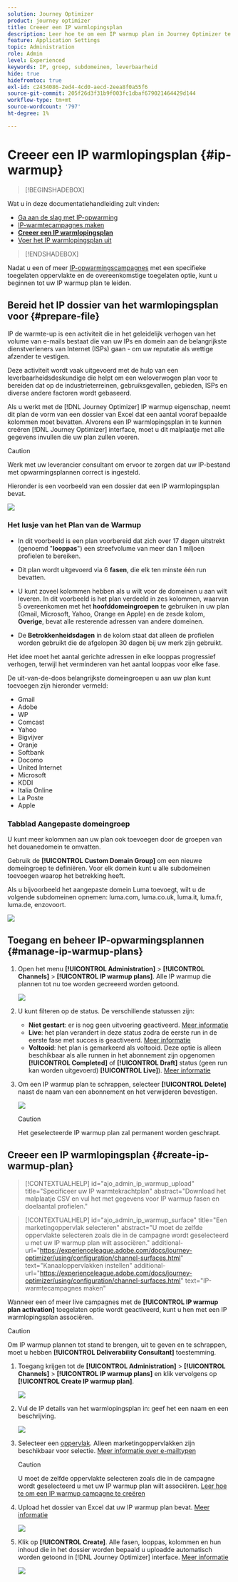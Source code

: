 ```yaml
---
solution: Journey Optimizer
product: journey optimizer
title: Creeer een IP warmlopingsplan
description: Leer hoe te om een IP warmup plan in Journey Optimizer te creëren
feature: Application Settings
topic: Administration
role: Admin
level: Experienced
keywords: IP, groep, subdomeinen, leverbaarheid
hide: true
hidefromtoc: true
exl-id: c2434086-2ed4-4cd0-aecd-2eea8f0a55f6
source-git-commit: 205f26d3f31b9f003fc1dbaf679021464429d144
workflow-type: tm+mt
source-wordcount: '797'
ht-degree: 1%

---
```


# Creeer een IP warmlopingsplan {#ip-warmup}

>[!BEGINSHADEBOX]

Wat u in deze documentatiehandleiding zult vinden:

* [Ga aan de slag met IP-opwarming](ip-warmup-gs.md)
* [IP-warmtecampagnes maken](ip-warmup-campaign.md)
* **[Creeer een IP warmlopingsplan](ip-warmup-plan.md)**
* [Voer het IP warmlopingsplan uit](ip-warmup-execution.md)

>[!ENDSHADEBOX]

Nadat u een of meer [IP-opwarmingscampagnes](ip-warmup-campaign.md) met een specifieke toegelaten oppervlakte en de overeenkomstige toegelaten optie, kunt u beginnen tot uw IP warmup plan te leiden.

## Bereid het IP dossier van het warmlopingsplan voor {#prepare-file}

IP de warmte-up is een activiteit die in het geleidelijk verhogen van het volume van e-mails bestaat die van uw IPs en domein aan de belangrijkste dienstverleners van Internet (ISPs) gaan - om uw reputatie als wettige afzender te vestigen.

Deze activiteit wordt vaak uitgevoerd met de hulp van een leverbaarheidsdeskundige die helpt om een weloverwogen plan voor te bereiden dat op de industrieterreinen, gebruiksgevallen, gebieden, ISPs en diverse andere factoren wordt gebaseerd.

Als u werkt met de [!DNL Journey Optimizer] IP warmup eigenschap, neemt dit plan de vorm van een dossier van Excel dat een aantal vooraf bepaalde kolommen moet bevatten. Alvorens een IP warmlopingsplan in te kunnen creëren [!DNL Journey Optimizer] interface, moet u dit malplaatje met alle gegevens invullen die uw plan zullen voeren.

>[!CAUTION]
>
>Werk met uw leverancier consultant om ervoor te zorgen dat uw IP-bestand met opwarmingsplannen correct is ingesteld.

Hieronder is een voorbeeld van een dossier dat een IP warmlopingsplan bevat.

![](assets/ip-warmup-sample-file.png)

### Het lusje van het Plan van de Warmup

* In dit voorbeeld is een plan voorbereid dat zich over 17 dagen uitstrekt (genoemd &quot;**looppas**&quot;) een streefvolume van meer dan 1 miljoen profielen te bereiken.

* Dit plan wordt uitgevoerd via 6 **fasen**, die elk ten minste één run bevatten.

* U kunt zoveel kolommen hebben als u wilt voor de domeinen u aan wilt leveren. In dit voorbeeld is het plan verdeeld in zes kolommen, waarvan 5 overeenkomen met het **hoofddomeingroepen** te gebruiken in uw plan (Gmail, Microsoft, Yahoo, Orange en Apple) en de zesde kolom, **Overige**, bevat alle resterende adressen van andere domeinen.
* De **Betrokkenheidsdagen** in de kolom staat dat alleen de profielen worden gebruikt die de afgelopen 30 dagen bij uw merk zijn gebruikt.

Het idee moet het aantal gerichte adressen in elke looppas progressief verhogen, terwijl het verminderen van het aantal looppas voor elke fase.

De uit-van-de-doos belangrijkste domeingroepen u aan uw plan kunt toevoegen zijn hieronder vermeld:

* Gmail
* Adobe
* WP
* Comcast
* Yahoo
* Bigvijver
* Oranje
* Softbank
* Docomo
* United Internet
* Microsoft
* KDDI
* Italia Online
* La Poste
* Apple

### Tabblad Aangepaste domeingroep

U kunt meer kolommen aan uw plan ook toevoegen door de groepen van het douanedomein te omvatten.

Gebruik de **[!UICONTROL Custom Domain Group]** om een nieuwe domeingroep te definiëren. Voor elk domein kunt u alle subdomeinen toevoegen waarop het betrekking heeft.<!--TBC-->

Als u bijvoorbeeld het aangepaste domein Luma toevoegt, wilt u de volgende subdomeinen opnemen: luma.com, luma.co.uk, luma.it, luma.fr, luma.de, enzovoort.

![](assets/ip-warmup-sample-file-custom.png)

## Toegang en beheer IP-opwarmingsplannen {#manage-ip-warmup-plans}

1. Open het menu **[!UICONTROL Administration]** > **[!UICONTROL Channels]** > **[!UICONTROL IP warmup plans]**. Alle IP warmup die plannen tot nu toe worden gecreeerd worden getoond.

   ![](assets/ip-warmup-filter-list.png)

1. U kunt filteren op de status. De verschillende statussen zijn:

   * **Niet gestart**: er is nog geen uitvoering geactiveerd. [Meer informatie](ip-warmup-execution.md#define-runs)
   * **Live**: het plan verandert in deze status zodra de eerste run in de eerste fase met succes is geactiveerd. [Meer informatie](ip-warmup-execution.md#define-runs)
   * **Voltooid**: het plan is gemarkeerd als voltooid. Deze optie is alleen beschikbaar als alle runnen in het abonnement zijn opgenomen **[!UICONTROL Completed]** of **[!UICONTROL Draft]** status (geen run kan worden uitgevoerd) **[!UICONTROL Live]**). [Meer informatie](ip-warmup-execution.md#mark-as-completed)
     <!--* **Paused**: to check (user action)-->

1. Om een IP warmup plan te schrappen, selecteer **[!UICONTROL Delete]** naast de naam van een abonnement en het verwijderen bevestigen.

   ![](assets/ip-warmup-delete-plan.png)

   >[!CAUTION]
   >
   >Het geselecteerde IP warmup plan zal permanent worden geschrapt.

## Creeer een IP warmlopingsplan {#create-ip-warmup-plan}

>[!CONTEXTUALHELP]
>id="ajo_admin_ip_warmup_upload"
>title="Specificeer uw IP warmtekrachtplan"
>abstract="Download het malplaatje CSV en vul het met gegevens voor IP warmup fasen en doelaantal profielen."

>[!CONTEXTUALHELP]
>id="ajo_admin_ip_warmup_surface"
>title="Een marketingoppervlak selecteren"
>abstract="U moet de zelfde oppervlakte selecteren zoals die in de campagne wordt geselecteerd u met uw IP warmup plan wilt associëren."
>additional-url="https://experienceleague.adobe.com/docs/journey-optimizer/using/configuration/channel-surfaces.html" text="Kanaaloppervlakken instellen"
>additional-url="https://experienceleague.adobe.com/docs/journey-optimizer/using/configuration/channel-surfaces.html" text="IP-warmtecampagnes maken"

Wanneer een of meer live campagnes met de **[!UICONTROL IP warmup plan activation]** toegelaten optie wordt geactiveerd, kunt u hen met een IP warmlopingsplan associëren.

>[!CAUTION]
>
>Om IP warmup plannen tot stand te brengen, uit te geven en te schrappen, moet u hebben **[!UICONTROL Deliverability Consultant]** toestemming. <!--Learn more on managing [!DNL Journey Optimizer] users' access rights in [this section](../administration/permissions-overview.md).-->

1. Toegang krijgen tot de **[!UICONTROL Administration]** > **[!UICONTROL Channels]** > **[!UICONTROL IP warmup plans]** en klik vervolgens op **[!UICONTROL Create IP warmup plan]**.

   ![](assets/ip-warmup-create-plan.png)

1. Vul de IP details van het warmlopingsplan in: geef het een naam en een beschrijving.

   ![](assets/ip-warmup-plan-details.png)

1. Selecteer een [oppervlak](channel-surfaces.md). Alleen marketingoppervlakken zijn beschikbaar voor selectie. [Meer informatie over e-mailtypen](../email/email-settings.md#email-type)

   >[!CAUTION]
   >
   >U moet de zelfde oppervlakte selecteren zoals die in de campagne wordt geselecteerd u met uw IP warmup plan wilt associëren. [Leer hoe te om een IP warmup campagne te creëren](ip-warmup-campaign.md)

1. Upload het dossier van Excel dat uw IP warmup plan bevat. [Meer informatie](#prepare-file)

   <!--
    You can also download the Excel template from the [!DNL Journey Optimizer] user interface and upload it after filling it with the IP warmup details.-->

   ![](assets/ip-warmup-upload-success.png)

1. Klik op **[!UICONTROL Create]**. Alle fasen, looppas, kolommen en hun inhoud die in het dossier worden bepaald u uploadde automatisch worden getoond in [!DNL Journey Optimizer] interface. [Meer informatie](ip-warmup-execution.md)

   ![](assets/ip-warmup-plan-uploaded.png)
